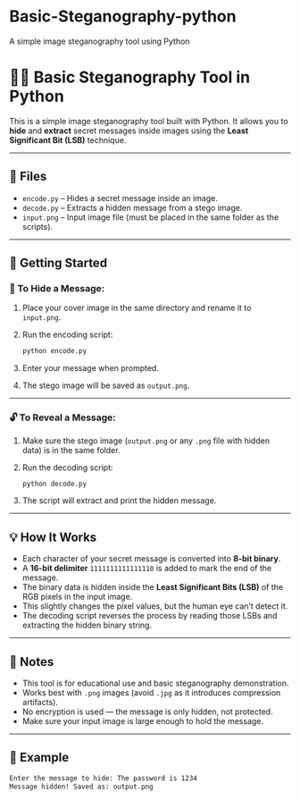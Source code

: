 # Basic-Steganography-python
A simple image steganography tool using Python


# 🕵️‍♂️ Basic Steganography Tool in Python

This is a simple image steganography tool built with Python. It allows you to **hide** and **extract** secret messages inside images using the **Least Significant Bit (LSB)** technique.

---

## 📁 Files

- `encode.py` – Hides a secret message inside an image.
- `decode.py` – Extracts a hidden message from a stego image.
- `input.png` – Input image file (must be placed in the same folder as the scripts).

---

## 🚀 Getting Started

### 🔐 To Hide a Message:

1. Place your cover image in the same directory and rename it to `input.png`.
2. Run the encoding script:

    ```bash
    python encode.py
    ```

3. Enter your message when prompted.
4. The stego image will be saved as `output.png`.

---

### 🔓 To Reveal a Message:

1. Make sure the stego image (`output.png` or any `.png` file with hidden data) is in the same folder.
2. Run the decoding script:

    ```bash
    python decode.py
    ```

3. The script will extract and print the hidden message.

---

## 💡 How It Works

- Each character of your secret message is converted into **8-bit binary**.
- A **16-bit delimiter** `1111111111111110` is added to mark the end of the message.
- The binary data is hidden inside the **Least Significant Bits (LSB)** of the RGB pixels in the input image.
- This slightly changes the pixel values, but the human eye can’t detect it.
- The decoding script reverses the process by reading those LSBs and extracting the hidden binary string.

---

## 📌 Notes

- This tool is for educational use and basic steganography demonstration.
- Works best with `.png` images (avoid `.jpg` as it introduces compression artifacts).
- No encryption is used — the message is only hidden, not protected.
- Make sure your input image is large enough to hold the message.

---

## 🧪 Example

```bash
Enter the message to hide: The password is 1234
Message hidden! Saved as: output.png
